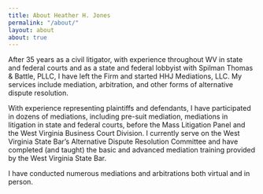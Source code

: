 ```yaml
---
title: About Heather H. Jones
permalink: "/about/"
layout: about
about: true
---
```


After 35 years as a civil litigator, with experience throughout WV in state and federal courts and as a state and federal lobbyist with Spilman Thomas & Battle, PLLC, I have left the Firm and started HHJ Mediations, LLC. My services include mediation, arbitration, and other forms of alternative dispute resolution. 

With experience representing plaintiffs and defendants, I have participated in dozens of mediations, including pre-suit mediation, mediations in litigation in state and federal courts, before the Mass Litigation Panel and the West Virginia Business Court Division. I currently serve on the West Virginia State Bar’s Alternative Dispute Resolution Committee and have completed (and taught) the basic and advanced mediation training provided by the West Virginia State Bar.

I have conducted numerous mediations and arbitrations both virtual and in person. 